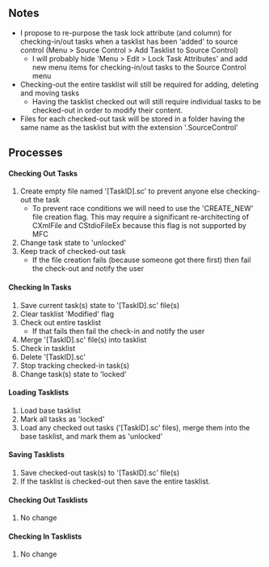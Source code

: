 ## Notes ##

* I propose to re-purpose the task lock attribute (and column) for checking-in/out tasks when a tasklist has been 'added' to source control (Menu > Source Control > Add Tasklist to Source Control)
	* I will probably hide 'Menu > Edit > Lock Task Attributes'	and add new menu items for checking-in/out tasks to the Source Control menu
* Checking-out the entire tasklist will still be required for adding, deleting and moving tasks
	* Having the tasklist checked out will still require individual tasks to be checked-out in order to modify their content.
* Files for each checked-out task will be stored in a folder having the same name as the tasklist but with the extension '.SourceControl'

## Processes ##

#### Checking Out Tasks ####
1. Create empty file named '[TaskID].sc' to prevent anyone else checking-out the task
	* To prevent race conditions we will need to use the 'CREATE_NEW' file creation flag. This may require a significant re-architecting of CXmlFile and CStdioFileEx because this flag is not supported by MFC
2. Change task state to 'unlocked'
3. Keep track of checked-out task
	* If the file creation fails (because someone got there first) then fail the check-out and notify the user

#### Checking In Tasks ####
1. Save current task(s) state to '[TaskID].sc' file(s)
2. Clear tasklist 'Modified' flag
3. Check out entire tasklist
	* If that fails then fail the check-in and notify the user
4. Merge '[TaskID].sc' file(s) into tasklist 
5. Check in tasklist
6. Delete '[TaskID].sc'
7. Stop tracking checked-in task(s)
8. Change task(s) state to 'locked'

#### Loading Tasklists ####
1. Load base tasklist 
2. Mark all tasks as 'locked'
3. Load any checked out tasks ('[TaskID].sc' files), merge them into the base tasklist, and mark them as 'unlocked'

#### Saving Tasklists ####
1. Save checked-out task(s) to '[TaskID].sc' file(s)
2. If the tasklist is checked-out then save the entire tasklist.

#### Checking Out Tasklists ####
1. No change

#### Checking In Tasklists ####
1. No change

